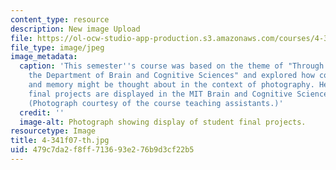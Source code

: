 ```yaml
---
content_type: resource
description: New image Upload
file: https://ol-ocw-studio-app-production.s3.amazonaws.com/courses/4-341-introduction-to-photography-and-related-media-fall-2007/479c7da2f8ff713693e276b9d3cf22b5_4-341f07-th.jpg
file_type: image/jpeg
image_metadata:
  caption: 'This semester''s course was based on the theme of "Through the Lens: Exploring
    the Department of Brain and Cognitive Sciences" and explored how cognition, vision,
    and memory might be thought about in the context of photography. Here, student
    final projects are displayed in the MIT Brain and Cognitive Sciences building.
    (Photograph courtesy of the course teaching assistants.)'
  credit: ''
  image-alt: Photograph showing display of student final projects.
resourcetype: Image
title: 4-341f07-th.jpg
uid: 479c7da2-f8ff-7136-93e2-76b9d3cf22b5
---
```

